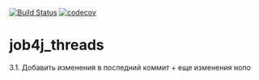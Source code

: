 [![Build Status](https://travis-ci.com/ainz713/job4j_threads.svg?branch=master)](https://travis-ci.com/ainz713/job4j_threads)
[![codecov](https://codecov.io/gh/ainz713/job4j_threads/branch/master/graph/badge.svg?token=WETV0NMN9X)](https://codecov.io/gh/ainz713/job4j_threads)
# job4j_threads
3.1. Добавить изменения в последний коммит + еще изменения нопо